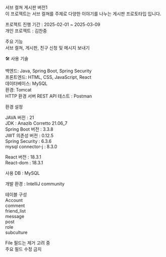 서브 컬쳐 게시판 버전1<br>
이 프로젝트는 서브 컬쳐를 주제로 다양한 이야기를 나누는 게시판 프로토타입 입니다.

프로젝트 진행 기간 : 2025-02-01 ~ 2025-03-09 <br>
개인 프로젝트 : 김찬중

주요 기능  <br>
서브 컬쳐, 게시판, 친구 신청 및 메시지 보내기

🛠️ 사용 기술

백엔드: Java, Spring Boot, Spring Security <br> 
프론트엔드: HTML, CSS, JavaScript, React  <br> 
데이터베이스: MySQL <br>
환경: Tomcat <br>
HTTP 환경 서버 REST API 테스트 : Postman <br>

환경 설정  <br>

JAVA 버전 : 21 <br>
JDK : Anazib Corretto 21.06_7 <br>
Spring Boot 버전 : 3.3.8 <br>
JWT 의존성 버전 : 0.12.5 <br>
Spring Security : 6.3.6 <br>
mysql connector-j : 8.3.0 <br>

React 버전 : 18.3.1 <br>
React-dom : 18.3.1 

사용 DB : MySQL 

개발 환경 : IntelliJ community

테이블 구성 <br>
Account <br>
comment <br>
friend_list <br>
message <br>
post <br>
role <br>
subculture <br>

File 필드는 제거 고려 중 <br>
주요 필드 수정 금지






